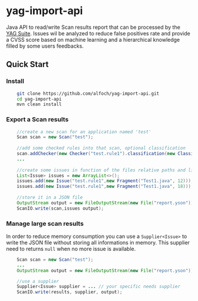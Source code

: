 # yag-import-api
Java API to read/write Scan results report that can be processed by the [YAG Suite](http://www.yagaan.com/products.html|http://www.yagaan.com/products.html). Issues wil be analyzed to reduce false positives rate and provide a CVSS score based on machine learning and a hierarchical knowledge filled by some users feedbacks.

## Quick Start

### Install
```sh
	git clone https://github.com/alfoch/yag-import-api.git
	cd yag-import-api
	mvn clean install
```

### Export a Scan results

```java
	//create a new scan for an application named 'test'
	Scan scan = new Scan("test");
	
	//add some checked rules into that scan, optional classification
	scan.addChecker(new Checker("test.rule1").classification(new Classification().cwe(1)));
	...
	
	//create some issues in function of the files relative paths and lines
	List<Issue> issues = new ArrayList<>();
	issues.add(new Issue("test.rule1",new Fragment("Test1.java", 12))); //issue detected by checker test.rule1 at line 12
	issues.add(new Issue("test.rule1",new Fragment("Test1.java", 18)));
	
	//store it in a JSON file
	OutputStream output = new FileOutputStream(new File("report.yson"));
	ScanIO.write(scan,issues output);
```	
	
### Manage large scan results

In order to reduce memory consumption you can use a ``Supplier<Issue>`` to write the JSON file without storing all informations in memory. This supplier need to returns `null` when no more issue is available.

```java	
	Scan scan = new Scan("test");
	...
	OutputStream output = new FileOutputStream(new File("report.yson"));

	//use a supplier
	Supplier<Issue> supplier = ... // your specific needs supplier
	ScanIO.write(results, supplier, output);
```





